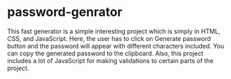 # password-genrator
This fast generator is a simple interesting project which is simply in HTML, CSS, and JavaScript. Here, the user has to click on Generate password button and the password will appear with different characters included. You can copy the generated password to the clipboard. Also, this project includes a lot of JavaScript for making validations to certain parts of the project.
